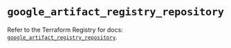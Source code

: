 # `google_artifact_registry_repository`

Refer to the Terraform Registry for docs: [`google_artifact_registry_repository`](https://registry.terraform.io/providers/hashicorp/google/6.1.0/docs/resources/artifact_registry_repository).
